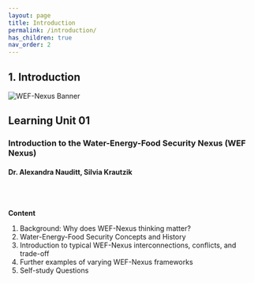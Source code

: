 ```yaml
---
layout: page
title: Introduction
permalink: /introduction/
has_children: true
nav_order: 2
---
```

## **1. Introduction**
 
![WEF-Nexus Banner](/wef-nexus-online-course/assets/BANNER_GITHUB.png)

## Learning Unit 01
### Introduction to the Water-Energy-Food Security Nexus (WEF Nexus)
#### Dr. Alexandra Nauditt, Silvia Krautzik
<br/> <br/>

**Content**
1. Background: Why does WEF-Nexus thinking matter?
2. Water-Energy-Food Security Concepts and History
3. Introduction to typical WEF-Nexus interconnections, conflicts, and trade-off
4. Further examples of varying WEF-Nexus frameworks
5. Self-study Questions

